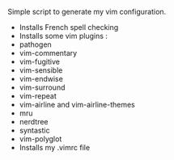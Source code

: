 Simple script to generate my vim configuration.

* Installs French spell checking
* Installs some vim plugins :
 * pathogen
 * vim-commentary
 * vim-fugitive
 * vim-sensible
 * vim-endwise
 * vim-surround
 * vim-repeat
 * vim-airline and vim-airline-themes
 * mru
 * nerdtree
 * syntastic
 * vim-polyglot
* Installs my .vimrc file
